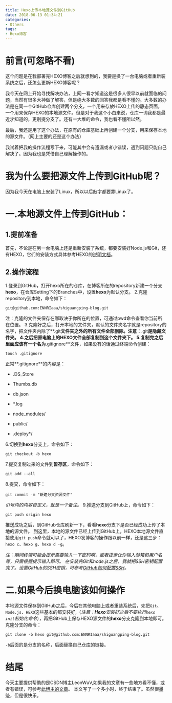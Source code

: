 ```yaml
---
title: Hexo上传本地源文件到GitHub
date: 2018-06-13 01:34:21
categories:
- Others
tags:
- Hexo博客
---
```


# 前言(可忽略不看) #
这个问题是在我部署完HEXO博客之后就想到的，我要是换了一台电脑或者重新装系统之后，还怎么更新HEXO博客呢？

我今天在网上开始寻找解决办法，上网一看才知道这是很多人很早以前就面临的问题，当然有很多大神做了解答，但是绝大多数的回答我都是看不懂的。大多数的办法是在同一个GitHub仓库创建两个分支，一个用来存放HEXO上传的静态页面，一个用来保存HEXO的本地源文件。但是对于我这个小白来说，仓库一词我都是最近才知道的，更别提分支了。还有一大堆的命令，我也看不懂所以然。

最后，我还是用了这个办法，在原有的仓库基础上再创建一个分支，用来保存本地的源文件。（网上主要的还是这个办法）

我试着把我的操作流程写下来，可能其中会有遗漏或者小错误，遇到问题只能自己解决了。因为我也是凭借自己理解操作的。


# 我为什么要把源文件上传到GitHub呢？ #
因为我今天在电脑上安装了Linux，所以以后敲字都要靠Linux了。  

# 一.本地源文件上传到GitHub： #
## 1.提前准备 ##
首先，不论是在另一台电脑上还是重新安装了系统，都要安装好Node.js和Git，还有HEXO，它们的安装方式具体参考HEXO的[说明文档](https://hexo.io/zh-cn/docs/)。  
## 2.操作流程 ##
1.登录到GitHub，打开hexo所在的仓库，在博客所在的repository新建一个分支**hexo**，在仓库Setting下的Branches中，设置**hexo**为默认分支。
2.克隆repository到本地，命令如下：  

```shell
git@github.com:ENNRIaaa/shiguangping-blog.git
```

注：克隆的文件夹保存在哪取决于你所在的位置，可通过pwd命令查看你当前所在位置。
3.克隆好之后，打开本地的文件夹，默认的文件夹名字就是repository的名字，把文件夹内除了**.git**文件夹之外的所有文件全部删除。注意：**.git**是隐藏文件夹。
4.之后把原电脑上的HEXO文件全部复制到这个文件夹下。
5.复制完之后里面应该有一个名为**.gitignore**文件，如果没有的话通过终端命令创建：

```shell
touch .gitignore
```

正常**.gitignore**的内容是：

- .DS_Store

- Thumbs.db
- db.json
- *.log
- node_modules/
- public/
- .deploy*/

6.切换到**hexo**分支上，命令如下：

```shell
git checkout -b hexo
```

7.提交复制过来的文件到**暂存区**，命令如下：

```shell
git add --all
```

8.提交，命令如下：

```shell
git commit -m "新建分支资源文件"
```

*引号内的内容自定义，就是一个备注。*
9.推送分支到GitHub上，命令如下：

```shell
git push origin hexo
```

推送成功之后，到GitHub仓库刷新一下，看看**hexo**分支下是否已经成功上传了本地的源文件。
到这里，本地的源文件已经上传到GitHub上，HEXO本地源文件直接使用`git push`命令就可以了，HEXO发博客的操作跟以前一样，还是这三步：`hexo c`、`hexo g`、`hexo d -g`。  

*注：期间终端可能会提示需要输入一下密码啊，或者提示让你输入邮箱和用户名等，只需根据提示输入即可。
在安装完Git和node.js之后，我就把SSH密钥配置完了。设置GitHub的SSH密钥，可参考[GitHub如何配置SSH](https://sora.red/2018/GitHub%E5%A6%82%E4%BD%95%E9%85%8D%E7%BD%AESSH/)。*  

# 二.如果今后换电脑该如何操作 #
本地源文件保存到GitHub之后，今后在其他电脑上或者重装系统后，先把`Git`、`Node.js`、`HEXO`这些基本的都安装好,（*注意：**Hexo**安装好之后不要执行`hexo init`初始化命令*），再把GitHub上保存HEXO源文件的**hexo**分支克隆到本地即可。
克隆分支的命令：

```shell
git clone -b hexo git@github.com:ENNRIaaa/shiguangping-blog.git
```

`-b`后面的是分支的名称，后面替换自己仓库的链接。

# 结尾 #
今天主要提供帮助的是CSDN博主LeonWuV,如果我的文章有一些地方看不懂，或者有错误，可参考[此博主的文章](https://blog.csdn.net/wxl1555/article/details/79293159)。
本文写了一个多小时，终于结束了。虽然很墨迹，但是很快乐。
